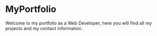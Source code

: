 # MyPortfolio
Welcome to my portfolio as a Web Developer, here you will find all my projects and my contact information.
